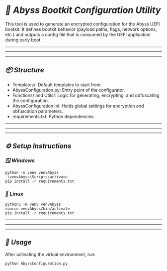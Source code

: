 # ***🧩 Abyss Bootkit Configuration Utility***

This tool is used to generate an encrypted configuration for the Abyss UEFI bootkit. It defines bootkit behavior (payload paths, flags, network options, etc.) and outputs a config file that is consumed by the UEFI application during early boot.


---
---
---


## ***📦 Structure***

- Templates/: Default templates to start from.
- AbyssConfiguration.py: Entry point of the configurator.
- Functions/ and Utils/: Logic for generating, encrypting, and obfuscating the configuration.
- AbyssConfiguration.ini: Holds global settings for encryption and obfuscation parameters.
- requirements.txt: Python dependencies.


---
---
---


## ***⚙️ Setup Instructions***


### ***🪟 Windows***

```
python -m venv venvAbyss
.\venvAbyss\Scripts\activate
pip install -r requirements.txt
```

### ***🐧 Linux***

```
python3 -m venv venvAbyss
source venvAbyss/bin/activate
pip install -r requirements.txt
```


---
---
---


## ***🚀 Usage***

After activating the virtual environment, run:
```
python AbyssConfiguration.py
```
